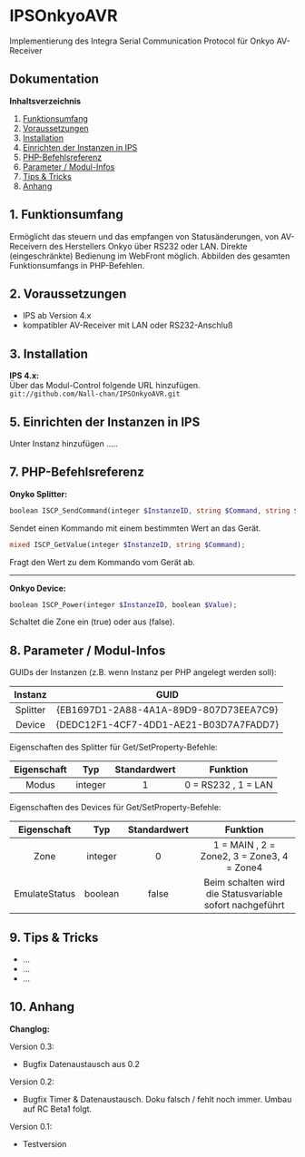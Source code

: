 # IPSOnkyoAVR

Implementierung des Integra Serial Communication Protocol für Onkyo AV-Receiver  

## Dokumentation

**Inhaltsverzeichnis**

1. [Funktionsumfang](#1-funktionsumfang) 
2. [Voraussetzungen](#2-voraussetzungen)
3. [Installation](#3-installation)
5. [Einrichten der Instanzen in IPS](#5-einrichten-der--instanzen-in-ips)
6. [PHP-Befehlsreferenz](#6-php-befehlsreferenz) 
7. [Parameter / Modul-Infos](#7-parameter--modul-infos) 
8. [Tips & Tricks](#8-tips--tricks) 
9. [Anhang](#9-anhang)

## 1. Funktionsumfang

 Ermöglicht das steuern und das empfangen von Statusänderungen, von AV-Receivern des Herstellers Onkyo über RS232 oder LAN.
 Direkte (eingeschränkte) Bedienung im WebFront möglich.
 Abbilden des gesamten Funktionsumfangs in PHP-Befehlen.


## 2. Voraussetzungen

 - IPS ab Version 4.x
 - kompatibler AV-Receiver mit LAN oder RS232-Anschluß

 
## 3. Installation

**IPS 4.x:**  
   Über das Modul-Control folgende URL hinzufügen.  
   `git://github.com/Nall-chan/IPSOnkyoAVR.git`  


## 5. Einrichten der  Instanzen in IPS

Unter Instanz hinzufügen .....


## 7. PHP-Befehlsreferenz

 **Onyko Splitter:**  
```php
boolean ISCP_SendCommand(integer $InstanzeID, string $Command, string $Value);
```
 Sendet einen Kommando mit einem bestimmten Wert an das Gerät.

```php
mixed ISCP_GetValue(integer $InstanzeID, string $Command);
```
 Fragt den Wert zu dem Kommando vom Gerät ab.

---

 **Onkyo Device:**  

```php
boolean ISCP_Power(integer $InstanzeID, boolean $Value);
```
Schaltet die Zone ein (true) oder aus (false).

## 8. Parameter / Modul-Infos

GUIDs der Instanzen (z.B. wenn Instanz per PHP angelegt werden soll):  

| Instanz  | GUID                                   |
| :------: | :------------------------------------: |
| Splitter | {EB1697D1-2A88-4A1A-89D9-807D73EEA7C9} |
| Device   | {DEDC12F1-4CF7-4DD1-AE21-B03D7A7FADD7} |

Eigenschaften des Splitter für Get/SetProperty-Befehle:  

| Eigenschaft | Typ     | Standardwert | Funktion             |
| :---------: | :-----: | :----------: | :------------------: |
| Modus       | integer | 1            | 0 = RS232 , 1 = LAN  |

Eigenschaften des Devices für Get/SetProperty-Befehle:  

| Eigenschaft   | Typ     | Standardwert | Funktion                                                 |
| :-----------: | :-----: | :----------: | :------------------------------------------------------: |
| Zone          | integer | 0            | 1 = MAIN , 2 = Zone2, 3 = Zone3, 4 = Zone4               |
| EmulateStatus | boolean | false        | Beim schalten wird die Statusvariable sofort nachgeführt |

## 9. Tips & Tricks

- ...
- ...
- ...

## 10. Anhang

**Changlog:**

 Version 0.3:  
 - Bugfix Datenaustausch aus 0.2  

 Version 0.2:  
 - Bugfix Timer & Datenaustausch. Doku falsch / fehlt noch immer. Umbau auf RC Beta1 folgt.  

 Version 0.1:  
 - Testversion
